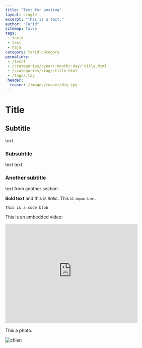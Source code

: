 ```yaml
---
title: "Test for posting"
layout: single
excerpt: "This is a test."
author: "Farid"
sitemap: false
tags: 
 - farid 
 - test 
 - haja
category: farid-category
permalinks: 
 - /testf
 - /:categories/:year/:month/:day/:title.html
 - /:categories/:tag/:title.html
 - /tags/:tag
 header:
  teaser: /images/teaser/diy.jpg
---
```


# Title

## Subtitle
text

### Subsubtile
text text

### Another subtitle
text from another section

**Bold text** and this is *italic*. This is `important`.

```
This is a code blob
```

This is an embedded video:

<iframe width="420" height="315" src="http://www.youtube.com/embed/dQw4w9WgXcQ" frameborder="0" allowfullscreen> </iframe>

This a photo:

![chien](http://www.votipets.com/images/chien.jpg)
